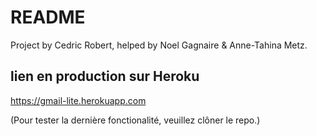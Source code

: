 # README

Project by Cedric Robert, helped by Noel Gagnaire & Anne-Tahina Metz. 

## lien en production sur Heroku 

https://gmail-lite.herokuapp.com

(Pour tester la dernière fonctionalité, veuillez clôner le repo.)
